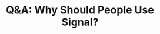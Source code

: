 ---
title: "Q&A: Why Should People Use Signal?"
description: "Q&A197: Our Top 3 arguments for switching to Signal, for getting companies to comply with deletion requests, and favorite aspects of GDPR, our thoughts on Diode and Threema, how linkable are alias emails really, and is regulation really effective?"
datePublished: 2024-10-02
dateUpdated: 2024-10-02
linkYouTube: "https://www.youtube.com/watch?v=K2ya4Yz_NoI"
linkForum: "https://discuss.techlore.tech/t/q-a-why-should-people-use-signal/10197"
linkPeerTube: "https://neat.tube/w/uRCqXuxafYrJ4nRfCwjiEW"
linkOdysee: "https://neat.tube/w/5PZE2nJfBEnjsq5t7FTgf3"
tags: ["SR","Q&A"]
---